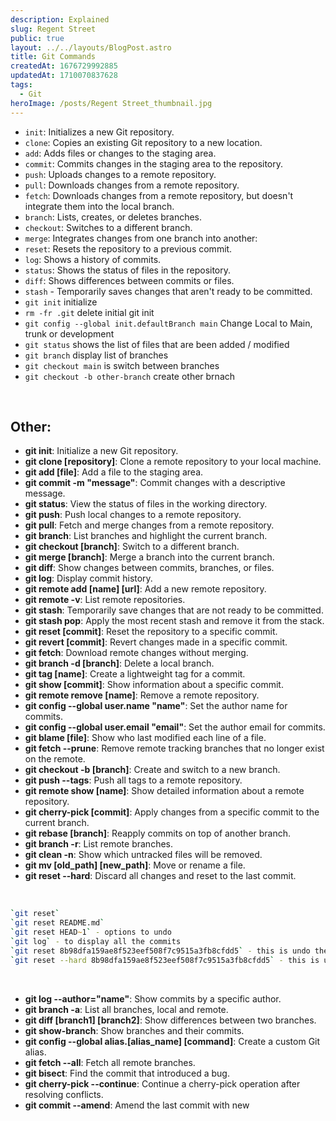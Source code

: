 ```yaml
---
description: Explained
slug: Regent Street
public: true
layout: ../../layouts/BlogPost.astro
title: Git Commands
createdAt: 1676729992885
updatedAt: 1710070837628
tags:
  - Git
heroImage: /posts/Regent Street_thumbnail.jpg
---
```





- `init`: Initializes a new Git repository.
- `clone`: Copies an existing Git repository to a new location.
- `add`: Adds files or changes to the staging area.
- `commit`: Commits changes in the staging area to the repository.
- `push`: Uploads changes to a remote repository.
- `pull`: Downloads changes from a remote repository.
- `fetch`: Downloads changes from a remote repository, but doesn't integrate them into the local branch.
- `branch`: Lists, creates, or deletes branches.
- `checkout`: Switches to a different branch.
- `merge`: Integrates changes from one branch into another:
- `reset`: Resets the repository to a previous commit.
- `log`: Shows a history of commits.
- `status`: Shows the status of files in the repository.
- `diff`: Shows differences between commits or files.
- `stash` - Temporarily saves changes that aren't ready to be committed.
- `git init` initialize
- `rm -fr .git` delete initial git init
- `git config --global init.defaultBranch main` Change Local to Main, trunk or development
- `git status` shows the list of files that are been added / modified 
- `git branch` display list of branches
- `git checkout main` is switch between branches 
- `git checkout -b other-branch` create other brnach


<br>

## Other:
- **git init**: Initialize a new Git repository.
- **git clone [repository]**: Clone a remote repository to your local machine.
- **git add [file]**: Add a file to the staging area.
- **git commit -m "message"**: Commit changes with a descriptive message.
- **git status**: View the status of files in the working directory.
- **git push**: Push local changes to a remote repository.
- **git pull**: Fetch and merge changes from a remote repository.
- **git branch**: List branches and highlight the current branch.
- **git checkout [branch]**: Switch to a different branch.
- **git merge [branch]**: Merge a branch into the current branch.
- **git diff**: Show changes between commits, branches, or files.
- **git log**: Display commit history.
- **git remote add [name] [url]**: Add a new remote repository.
- **git remote -v**: List remote repositories.
- **git stash**: Temporarily save changes that are not ready to be committed.
- **git stash pop**: Apply the most recent stash and remove it from the stack.
- **git reset [commit]**: Reset the repository to a specific commit.
- **git revert [commit]**: Revert changes made in a specific commit.
- **git fetch**: Download remote changes without merging.
- **git branch -d [branch]**: Delete a local branch.
- **git tag [name]**: Create a lightweight tag for a commit.
- **git show [commit]**: Show information about a specific commit.
- **git remote remove [name]**: Remove a remote repository.
- **git config --global user.name "name"**: Set the author name for commits.
- **git config --global user.email "email"**: Set the author email for commits.
- **git blame [file]**: Show who last modified each line of a file.
- **git fetch --prune**: Remove remote tracking branches that no longer exist on the remote.
- **git checkout -b [branch]**: Create and switch to a new branch.
- **git push --tags**: Push all tags to a remote repository.
- **git remote show [name]**: Show detailed information about a remote repository.
- **git cherry-pick [commit]**: Apply changes from a specific commit to the current branch.
- **git rebase [branch]**: Reapply commits on top of another branch.
- **git branch -r**: List remote branches.
- **git clean -n**: Show which untracked files will be removed.
- **git mv [old_path] [new_path]**: Move or rename a file.
- **git reset --hard**: Discard all changes and reset to the last commit.

<br>

```zsh
`git reset` 
`git reset README.md`
`git reset HEAD~1` - options to undo
`git log` - to display all the commits
`git reset 8b98dfa159ae8f523eef508f7c9515a3fb8cfdd5` - this is undo the commits
`git reset --hard 8b98dfa159ae8f523eef508f7c9515a3fb8cfdd5` - this is undo the commits and file changes as well
```

<br>

- **git log --author="name"**: Show commits by a specific author.
- **git branch -a**: List all branches, local and remote.
- **git diff [branch1] [branch2]**: Show differences between two branches.
- **git show-branch**: Show branches and their commits.
- **git config --global alias.[alias_name] [command]**: Create a custom Git alias.
- **git fetch --all**: Fetch all remote branches.
- **git bisect**: Find the commit that introduced a bug.
- **git cherry-pick --continue**: Continue a cherry-pick operation after resolving conflicts.
- **git commit --amend**: Amend the last commit with new



